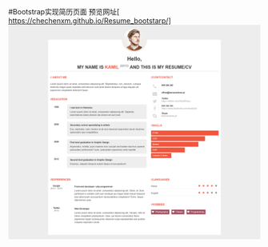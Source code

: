 #Bootstrap实现简历页面
预览网址[ https://chechenxm.github.io/Resume_bootstarp/]
![简历页面](https://github.com/chechenxm/Resume_bootstarp/raw/master/mockup.png)
